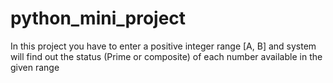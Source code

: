 # python_mini_project

In this project you have to enter a positive integer range [A, B] and system will find out the status (Prime or composite) of each number available in the given range
